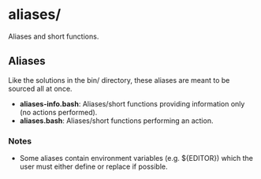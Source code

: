 
# aliases/

Aliases and short functions.

## Aliases

Like the solutions in the bin/ directory, these aliases are meant to be sourced all at once.

* **aliases-info.bash**: Aliases/short functions providing information only (no actions performed).
* **aliases.bash**: Aliases/short functions performing an action.

### Notes

* Some aliases contain environment variables (e.g. ${EDITOR}) which the user must either define or replace if possible.
